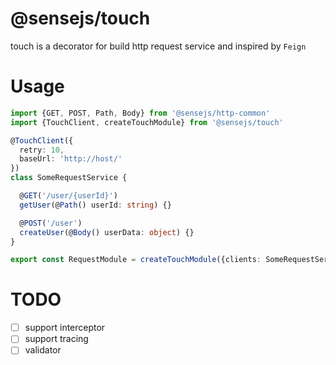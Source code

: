 # @sensejs/touch

touch is a decorator for build http request service and inspired by `Feign`

# Usage

```ts
import {GET, POST, Path, Body} from '@sensejs/http-common'
import {TouchClient, createTouchModule} from '@sensejs/touch'

@TouchClient({
  retry: 10,
  baseUrl: 'http://host/'
})
class SomeRequestService {

  @GET('/user/{userId}')
  getUser(@Path() userId: string) {}

  @POST('/user')
  createUser(@Body() userData: object) {}
}

export const RequestModule = createTouchModule({clients: SomeRequestService})

```


# TODO

- [ ] support interceptor
- [ ] support tracing
- [ ] validator
